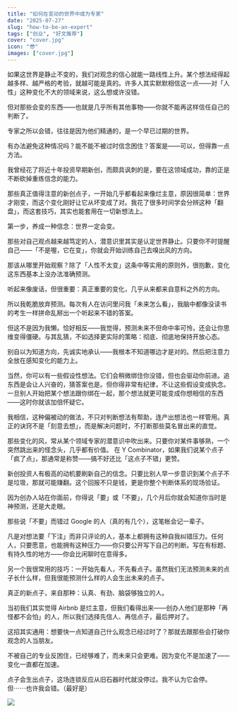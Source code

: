 ```yaml
---
title: "如何在变动的世界中成为专家"
date: "2025-07-27"
slug: "how-to-be-an-expert"
tags: ["创业", "好文推荐"]
cover: "cover.jpg"
icon: "😎"
images: ["cover.jpg"]
---
```

如果这世界是静止不变的，我们对观念的信心就能一路线性上升。某个想法经得起越多样、越严格的考验，就越可能是真的。许多人其实默默相信这一点——对「人性」这种变化不大的领域来说，这么想或许没错。



但对那些会变的东西——也就是几乎所有其他事物——你就不能再这样信任自己的判断了。



专家之所以会错，往往是因为他们精通的，是一个早已过期的世界。



有办法避免这种情况吗？能不能不被过时信念困住？答案是——可以，但得靠一点方法。



我曾经花了将近十年投资早期新创，而颇具讽刺的是，要在这领域成功，靠的正是不断砍掉重练信念的能力。



那些真正值得注意的新创点子，一开始几乎都看起来像烂主意，原因很简单：世界才刚变，而这个变化刚好让它从坏变成了对。我花了很多时间学会分辨这种「翻盘」，而这套技巧，其实也能套用在一切新想法上。



第一步，养成一种信念：世界一定会变。



那些对自己观点越来越笃定的人，潜意识里其实是认定世界静止。只要你不时提醒自己——「不是喔，它在变」，你就会开始训练自己去嗅出风的方向。



那该从哪里开始观察？除了「人性不太变」这条中等实用的原则外，很抱歉，变化这东西基本上没办法准确预测。



听起来像废话，但很重要：真正重要的变化，几乎从来都来自意料之外的方向。



所以我乾脆放弃预测。每次有人在访问里问我「未来怎么看」，我脑中都像没读书的考生一样拼命乱掰出一个听起来不错的答案。



但这不是因为我懒。恰好相反——我觉得，预测未来不但命中率可怜，还会让你思维变得僵硬。与其乱猜，不如选择更实际的策略：彻底、彻底地保持开放心态。



别自以为知道方向，先诚实地承认——我根本不知道哪边才是对的。然后把注意力全放在感知变化的能力上。



当然，你可以有一些假设性想法。它们会稍微绑住你没错，但也会驱动你前进。追东西是会让人兴奋的，猜答案也是。但你得非常有纪律，不让这些假设变成执念。
一旦别人开始把某个想法跟你绑在一起，那个想法就更可能变成你想相信的东西——这时你就该加倍怀疑它。



我相信，这种偏被动的做法，不只对判断想法有帮助，连产出想法也一样管用。真正的诀窍不是「刻意去想」，而是解决问题时，不打断那些莫名冒出来的直觉。



那些变化的风，常从某个领域专家的潜意识中吹出来。只要你对某件事够熟，一个突然跳出来的怪念头，几乎都有价值。
在 Y Combinator，如果我们说某个点子「疯了点」，那通常是称赞——搞不好还比「这点子不错」更赞。



新创投资人有极高的动机要刷新自己的信念。只要比别人早一步意识到某个点子不是垃圾，那就可能赚翻。这个回报不只是钱，更是你整个判断体系的现场验证。



因为创办人站在你面前，你得说「要」或「不要」，几个月后你就会知道你当时是神预测，还是大走眼。



那些说「不要」而错过 Google 的人（真的有几个），这笔帐会记一辈子。



凡是对想法要「下注」而非只评论的人，基本上都拥有这种自我纠错压力。任何人，只要愿意，也能拥有这种压力——你只要公开写下自己的判断。写在有标题、有持久性的地方——你会比闲聊时在意得多。



另一个我很常用的技巧：一开始先看人，不先看点子。虽然我们无法预测未来的点子长什么样，但我很能预测什么样的人会生出未来的点子。



真正的新点子，来自那种：认真、有劲、脑袋够独立的人。



当初我们其实觉得 Airbnb 是烂主意，但我们看得出来——创办人他们是那种「再怪都不会怕」的人，所以我们选择先信人、再信点子，最后押对了。



这招其实通用：想要快一点知道自己什么观念已经过时了？那就去跟那些会打破你观念的人当朋友。



不被自己的专业反困住，已经够难了，而未来只会更难。因为变化不是加速了——变化一直都在加速。



点子会生出点子，这场连锁反应从旧石器时代就没停过。我不认为它会停。
但⋯⋯也许我会错。（最好是）




![](https://prod-files-secure.s3.us-west-2.amazonaws.com/112d0858-5090-4d34-a606-b75eb8d65fd2/46476355-9cf3-4e99-9b7a-3531bc426380/1000202064.png?X-Amz-Algorithm=AWS4-HMAC-SHA256&X-Amz-Content-Sha256=UNSIGNED-PAYLOAD&X-Amz-Credential=ASIAZI2LB466ROTKJAKJ%2F20250917%2Fus-west-2%2Fs3%2Faws4_request&X-Amz-Date=20250917T211101Z&X-Amz-Expires=3600&X-Amz-Security-Token=IQoJb3JpZ2luX2VjEDEaCXVzLXdlc3QtMiJIMEYCIQCJ2648r8Q1Z4Yb15b5bi6d2EO8brFK%2FSnRbxAdJJGYOQIhAP0Obz8dtXtuGnaXu7ism7S0LtDxwTKfsb%2FzgGia13t%2FKogECKr%2F%2F%2F%2F%2F%2F%2F%2F%2F%2FwEQABoMNjM3NDIzMTgzODA1Igz5xKWxOqkxFtx9bKUq3APmbVabOaLLc9YWhtibOGWTmMntMbN%2BWiMQGSySVWoSffwwf1UU9U4QTwqZAm1%2BAgdKjkV9JfRGoJGaW5XKEOMXxM7DSLgTrrbPzty7GSO2ZttHkRCxdiv5UebWbXVbotnXvsjZrNWT84Y2H8BTnE3Lz1XRqC%2BXNoygH4dc%2BBV5%2FGQyv7kNsh%2Ft3nE3UYkWtie23RqB8i8ZD%2BEsfEhduRELXcn7NdDLYEqHSOjKxFZ4EH4mVyLR9i%2B3qPcVWPvr5DeDCQUQFRkOKiMyv%2BPPv3G1rOtFAp0k29U7vfzp%2FdLBswPAiCCrMQqF93wYBJAtzY6yCmloB7vB3Cnbf1jIHQxKnD%2Bj0tm00cRqNq0Iqaqhv5zxiAGehumOaDxwazR6pDCrHOlMhlfO79fXA17%2FIuKazOCLpntEPDYHw5dTFwGGUyQDlvOSk%2B4dPnBSKe%2BX5obTBcLq3d9Lp63m12E%2BcPZXIDXVHfURVF9NA79LuEMgVmy1C8NZ1T0CfVfwQHVGGyqZ4a7bqqBdrwSm0%2BRLti2wAk2CJEyaNcpgRPXgSR4zM5whvImegCJtFHdzcQNf7eMEcGq%2BZcvWZW6JIZHsvthTKWeHqXY9%2BguaLhOBHnB6NEtSkDDx13LXsAHtCjD21qvGBjqkAY%2FyfL8EzC%2Bh%2Bh68QWzJZhcJjiyJv9yKSdmJkOZPxQkpBA07znp6DyIM4K2%2BabAYCZxs9tdq%2BYRgtB9MSI76QBsOL%2BP1iKRspIENGrNUc%2BqWEPAdZqwpJBI0R4i0KXwQYxuQYQ1kSUtp%2BsfQlw%2Bv4vYC2umySeqrzA6UL20qGxm4sLYtBcsCabFcKFwgQZIrFELE1VBWNL4YPrFZuTvOsysLlgRj&X-Amz-Signature=286a6af52359e7e685314905f28f604d903bda435b9d18f163138884689dd43b&X-Amz-SignedHeaders=host&x-amz-checksum-mode=ENABLED&x-id=GetObject)

